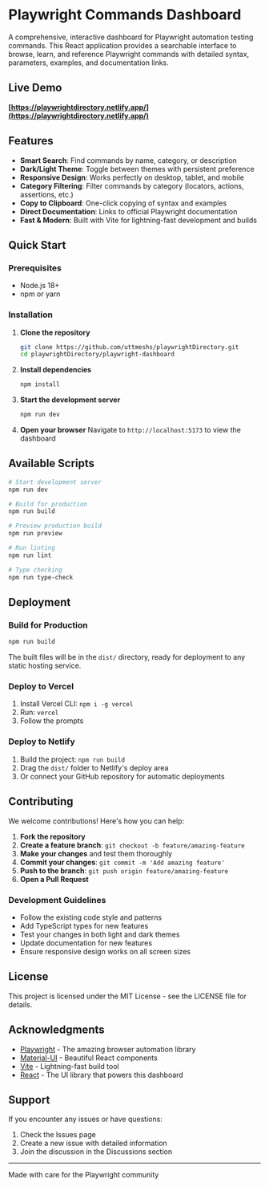 # Playwright Commands Dashboard

A comprehensive, interactive dashboard for Playwright automation testing commands. This React application provides a searchable interface to browse, learn, and reference Playwright commands with detailed syntax, parameters, examples, and documentation links.

## Live Demo

**[https://playwrightdirectory.netlify.app/](https://playwrightdirectory.netlify.app/)**

## Features

- **Smart Search**: Find commands by name, category, or description
- **Dark/Light Theme**: Toggle between themes with persistent preference
- **Responsive Design**: Works perfectly on desktop, tablet, and mobile
- **Category Filtering**: Filter commands by category (locators, actions, assertions, etc.)
- **Copy to Clipboard**: One-click copying of syntax and examples
- **Direct Documentation**: Links to official Playwright documentation
- **Fast & Modern**: Built with Vite for lightning-fast development and builds

## Quick Start

### Prerequisites

- Node.js 18+ 
- npm or yarn

### Installation

1. **Clone the repository**
   ```bash
   git clone https://github.com/uttmeshs/playwrightDirectory.git
   cd playwrightDirectory/playwright-dashboard
   ```

2. **Install dependencies**
   ```bash
   npm install
   ```

3. **Start the development server**
   ```bash
   npm run dev
   ```

4. **Open your browser**
   Navigate to `http://localhost:5173` to view the dashboard

## Available Scripts

```bash
# Start development server
npm run dev

# Build for production
npm run build

# Preview production build
npm run preview

# Run linting
npm run lint

# Type checking
npm run type-check
```



## Deployment

### Build for Production

```bash
npm run build
```

The built files will be in the `dist/` directory, ready for deployment to any static hosting service.

### Deploy to Vercel

1. Install Vercel CLI: `npm i -g vercel`
2. Run: `vercel`
3. Follow the prompts

### Deploy to Netlify

1. Build the project: `npm run build`
2. Drag the `dist/` folder to Netlify's deploy area
3. Or connect your GitHub repository for automatic deployments

## Contributing

We welcome contributions! Here's how you can help:

1. **Fork the repository**
2. **Create a feature branch**: `git checkout -b feature/amazing-feature`
3. **Make your changes** and test them thoroughly
4. **Commit your changes**: `git commit -m 'Add amazing feature'`
5. **Push to the branch**: `git push origin feature/amazing-feature`
6. **Open a Pull Request**

### Development Guidelines

- Follow the existing code style and patterns
- Add TypeScript types for new features
- Test your changes in both light and dark themes
- Update documentation for new features
- Ensure responsive design works on all screen sizes

## License

This project is licensed under the MIT License - see the LICENSE file for details.

## Acknowledgments

- [Playwright](https://playwright.dev/) - The amazing browser automation library
- [Material-UI](https://mui.com/) - Beautiful React components
- [Vite](https://vitejs.dev/) - Lightning-fast build tool
- [React](https://react.dev/) - The UI library that powers this dashboard

## Support

If you encounter any issues or have questions:

1. Check the Issues page
2. Create a new issue with detailed information
3. Join the discussion in the Discussions section

---

Made with care for the Playwright community
